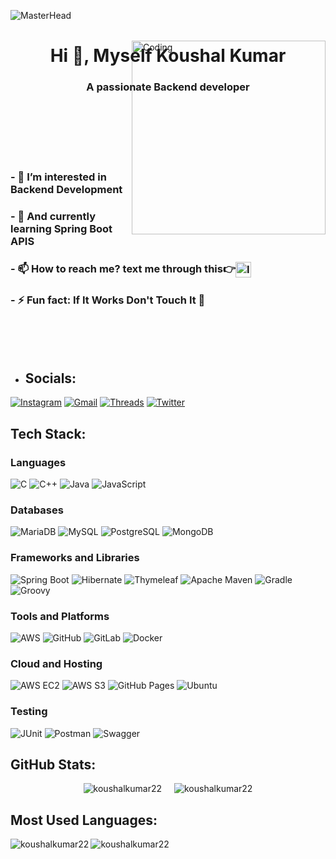 ![MasterHead](https://developers.giphy.com/branch/master/static/api-512d36c09662682717108a38bbb5c57d.gif)

<h1 align="center">Hi 👋, Myself Koushal Kumar</h1>
<h3 align="center">A passionate Backend developer</h3>

<img align="right" alt="Coding" width="310" src="https://media4.giphy.com/media/v1.Y2lkPTc5MGI3NjExbXl4dWZrZ25kM3g4czMzd252d2RmMG1ncG0wa3diaTl2dTU4cWRhNyZlcD12MV9pbnRlcm5hbF9naWZfYnlfaWQmY3Q9Zw/R03zWv5p1oNSQd91EP/giphy.webp" style="margin-top: -100px;" />

</br>
</br>
</br>
</br>
</br>

<h3>- 👀 I’m interested in Backend Development</h3>
<h3>- 🌱 And currently learning Spring Boot APIS</h3>
<h3>- 📫 How to reach me? text me through this👉<a href="https://www.instagram.com/_koushal._.kumar/"><img src="https://upload.wikimedia.org/wikipedia/commons/a/a5/Instagram_icon.png" alt="Instagram" width="25" style="vertical-align: middle;"/></a></h3>
<h3>- ⚡ Fun fact: If It Works Don't Touch It 👀</h3>


</br>
</br>
</br>


- ## Socials:
[![Instagram](https://img.shields.io/badge/Instagram-E4405F?style=flat&logo=instagram&logoColor=white)](https://www.instagram.com/TheBack.endapi/)
[![Gmail](https://img.shields.io/badge/Gmail-D14836?style=flat&logo=gmail&logoColor=white)](mailto:koushalkumar222@gmail.com)
[![Threads](https://img.shields.io/badge/Threads-000000?style=flat&logo=threads&logoColor=white)](https://www.threads.net/@_koushal._.kumar)
[![Twitter](https://img.shields.io/badge/Twitter-1DA1F2?style=flat&logo=twitter&logoColor=white)](https://twitter.com/KoushalKumar22)



## Tech Stack:

### Languages
![C](https://img.shields.io/badge/-C-000?&logo=C)
![C++](https://img.shields.io/badge/-C++-00599C?&logo=C%2B%2B)
![Java](https://img.shields.io/badge/-Java-007396?&logo=Java)
![JavaScript](https://img.shields.io/badge/-JavaScript-F7DF1E?&logo=JavaScript)

### Databases
![MariaDB](https://img.shields.io/badge/-MariaDB-003545?&logo=MariaDB)
![MySQL](https://img.shields.io/badge/-MySQL-4479A1?&logo=MySQL)
![PostgreSQL](https://img.shields.io/badge/-PostgreSQL-336791?&logo=PostgreSQL)
![MongoDB](https://img.shields.io/badge/-MongoDB-47A248?&logo=MongoDB)

### Frameworks and Libraries
![Spring Boot](https://img.shields.io/badge/-Spring%20Boot-6DB33F?&logo=Spring-Boot)
![Hibernate](https://img.shields.io/badge/-Hibernate-59666C?&logo=Hibernate)
![Thymeleaf](https://img.shields.io/badge/Thymeleaf-005F0F?style=flat&logo=thymeleaf&logoColor=white)
![Apache Maven](https://img.shields.io/badge/-Apache%20Maven-C71A36?&logo=Apache-Maven)
![Gradle](https://img.shields.io/badge/-Gradle-02303A?&logo=Gradle)
![Groovy](https://img.shields.io/badge/-Groovy-4298B8?&logo=Apache-Groovy)

### Tools and Platforms
![AWS](https://img.shields.io/badge/-AWS-232F3E?&logo=Amazon-AWS)
![GitHub](https://img.shields.io/badge/-GitHub-181717?&logo=GitHub)
![GitLab](https://img.shields.io/badge/-GitLab-FC6D26?&logo=GitLab)
![Docker](https://img.shields.io/badge/-Docker-2496ED?&logo=Docker)

### Cloud and Hosting
![AWS EC2](https://img.shields.io/badge/AWS-EC2-FF9900?style=flat&logo=amazon-aws&logoColor=white)
![AWS S3](https://img.shields.io/badge/AWS-S3-569A31?style=flat&logo=amazon-aws&logoColor=white)
![GitHub Pages](https://img.shields.io/badge/-GitHub%20Pages-000000?&logo=github&logoColor=white)
![Ubuntu](https://img.shields.io/badge/Ubuntu-E95420?style=flat&logo=ubuntu&logoColor=white)

### Testing
![JUnit](https://img.shields.io/badge/-JUnit-25A162?&logo=JUnit5)
![Postman](https://img.shields.io/badge/-Postman-FF6C37?&logo=Postman)
![Swagger](https://img.shields.io/badge/-Swagger-85EA2D?&logo=Swagger)

## GitHub Stats:


<div style="display: flex; justify-content: center;">
  <img src="https://github-readme-stats.vercel.app/api?username=koushalkumar22&show_icons=true&theme=dracula&title_color=fa7a18&text_color=ffffff&bg_color=000000&locale=en" style="border: none;" alt="koushalkumar22" />
  <img src="https://github-readme-streak-stats.herokuapp.com/?user=koushalkumar22&theme=highcontrast" style="border: none; margin-left: 20px;" alt="koushalkumar22" />
</div>


## Most Used Languages:

<p><img align="left" src="https://github-readme-stats.vercel.app/api/top-langs?username=koushalkumar22&show_icons=true&theme=merko&title_color=fa7a18&text_color=ffffff&bg_color=000000&locale=en&layout=compact" alt="koushalkumar22" /></p>


<p align="left"> <img src="https://komarev.com/ghpvc/?username=koushalkumar22&label=Profile%20views&color=fa7a18&style=plastic" alt="koushalkumar22" /> </p>







<!---
KoushalKumar22/KoushalKumar22 is a ✨ special ✨ repository because its `README.md` (this file) appears on your GitHub profile.
You can click the Preview link to take a look at your changes.
--->
